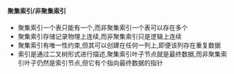 #### 聚集索引/非聚集索引
* 聚集索引一个表只能有一个,而非聚集索引一个表可以存在多个
* 聚集索引存储记录物理上连续,而非聚集索引只是逻辑上连续
* 聚集索引有唯一性约束,但其可以创建在任何一列上,即便该列存在重复数据
* 索引是通过二叉树形式进行描述,聚集索引叶子节点就是最终数据,而非聚集索引叶子仍然是索引节点,但它有个指向最终数据的指针 

